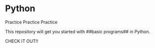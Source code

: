 # Python
Practice Practice Practice

This repository will get you started with ##basic programs## in Python. 



CHECK IT OUT!!
